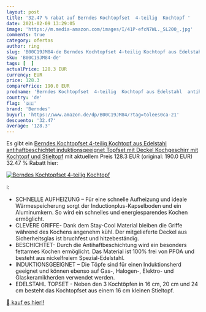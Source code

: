 ```yaml
---
layout: post
title: '32.47 % rabat auf Berndes Kochtopfset  4-teilig  Kochtopf '
date: 2021-02-09 13:29:05
image: 'https://m.media-amazon.com/images/I/41P-efcN7WL._SL200_.jpg'
comments: true
category: ofertas
author: ring
slug: 'B00C19JM84-de Berndes Kochtopfset 4-teilig Kochtopf aus Edelstahl...'
sku: 'B00C19JM84-de'
tags: [  ]
actualPrice: 128.3 EUR
currency: EUR
price: 128.3
comparePrice: 190.0 EUR
prodname: 'Berndes Kochtopfset  4-teilig  Kochtopf aus Edelstahl  antihaftbeschichtet  induktionsgeeignet  Topfset mit Deckel  Kochgeschirr mit Kochtopf und Stieltopf'
country: 'de'
flag: '🇩🇪'
brand: 'Berndes'
buyurl: 'https://www.amazon.de/dp/B00C19JM84/?tag=tolees0ca-21'
descuento: '32.47'
average: '128.3'
---
```


Es gibt ein [Berndes Kochtopfset  4-teilig  Kochtopf aus Edelstahl  antihaftbeschichtet  induktionsgeeignet  Topfset mit Deckel  Kochgeschirr mit Kochtopf und Stieltopf](https://www.amazon.de/dp/B00C19JM84/?tag=tolees0ca-21) mit aktuellem Preis 128.3 EUR (original: 190.0 EUR) 32.47 % Rabatt hier:

[![Berndes Kochtopfset  4-teilig  Kochtopf ](https://m.media-amazon.com/images/I/41P-efcN7WL._SL200_.jpg)](https://www.amazon.de/dp/B00C19JM84/?tag=tolees0ca-21)

ℹ️:

- SCHNELLE AUFHEIZUNG – Für eine schnelle Aufheizung und ideale Wärmespeicherung sorgt der Inductionplus-Kapselboden und ein Aluminumkern. So wird ein schnelles und energiesparendes Kochen ermöglicht.
- CLEVERE GRIFFE- Dank dem Stay-Cool Material bleiben die Griffe während des Kochens angenehm kühl. Der mitgelieferte Deckel aus Sicherheitsglas ist bruchfest und hitzebeständig.
- BESCHICHTET- Durch die Antihaftbeschichtung wird ein besonders fettarmes Kochen ermöglicht. Das Material ist 100% frei von PFOA und besteht aus nickelfreiem Spezial-Edelstahl.
- INDUKTIONSGEEIGNET – Die Töpfe sind für einen Induktionsherd geeignet und können ebenso auf Gas-, Halogen-, Elektro- und Glaskeramikherden verwendet werden.
- EDELSTAHL TOPSET - Neben den 3 Kochtöpfen in 16 cm, 20 cm und 24 cm besteht das Kochtopfset aus einem 16 cm kleinen Stieltopf.

[🛒 kauf es hier!!](https://www.amazon.de/dp/B00C19JM84/?tag=tolees0ca-21)
